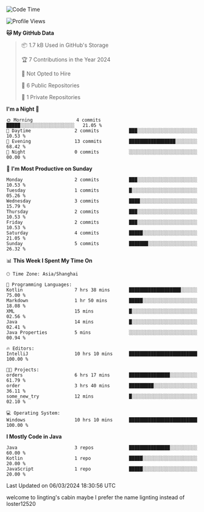<!--START_SECTION:waka-->
![Code Time](http://img.shields.io/badge/Code%20Time-54%20hrs%2026%20mins-blue)

![Profile Views](http://img.shields.io/badge/Profile%20Views-0-blue)

**🐱 My GitHub Data** 

> 📦 1.7 kB Used in GitHub's Storage 
 > 
> 🏆 7 Contributions in the Year 2024
 > 
> 🚫 Not Opted to Hire
 > 
> 📜 6 Public Repositories 
 > 
> 🔑 1 Private Repositories 
 > 
**I'm a Night 🦉** 

```text
🌞 Morning                4 commits           █████░░░░░░░░░░░░░░░░░░░░   21.05 % 
🌆 Daytime                2 commits           ███░░░░░░░░░░░░░░░░░░░░░░   10.53 % 
🌃 Evening                13 commits          █████████████████░░░░░░░░   68.42 % 
🌙 Night                  0 commits           ░░░░░░░░░░░░░░░░░░░░░░░░░   00.00 % 
```
📅 **I'm Most Productive on Sunday** 

```text
Monday                   2 commits           ███░░░░░░░░░░░░░░░░░░░░░░   10.53 % 
Tuesday                  1 commits           █░░░░░░░░░░░░░░░░░░░░░░░░   05.26 % 
Wednesday                3 commits           ████░░░░░░░░░░░░░░░░░░░░░   15.79 % 
Thursday                 2 commits           ███░░░░░░░░░░░░░░░░░░░░░░   10.53 % 
Friday                   2 commits           ███░░░░░░░░░░░░░░░░░░░░░░   10.53 % 
Saturday                 4 commits           █████░░░░░░░░░░░░░░░░░░░░   21.05 % 
Sunday                   5 commits           ███████░░░░░░░░░░░░░░░░░░   26.32 % 
```


📊 **This Week I Spent My Time On** 

```text
🕑︎ Time Zone: Asia/Shanghai

💬 Programming Languages: 
Kotlin                   7 hrs 38 mins       ███████████████████░░░░░░   75.00 % 
Markdown                 1 hr 50 mins        █████░░░░░░░░░░░░░░░░░░░░   18.08 % 
XML                      15 mins             █░░░░░░░░░░░░░░░░░░░░░░░░   02.56 % 
Java                     14 mins             █░░░░░░░░░░░░░░░░░░░░░░░░   02.41 % 
Java Properties          5 mins              ░░░░░░░░░░░░░░░░░░░░░░░░░   00.94 % 

🔥 Editors: 
IntelliJ                 10 hrs 10 mins      █████████████████████████   100.00 % 

🐱‍💻 Projects: 
orders                   6 hrs 17 mins       ███████████████░░░░░░░░░░   61.79 % 
order                    3 hrs 40 mins       █████████░░░░░░░░░░░░░░░░   36.11 % 
some_new_try             12 mins             █░░░░░░░░░░░░░░░░░░░░░░░░   02.10 % 

💻 Operating System: 
Windows                  10 hrs 10 mins      █████████████████████████   100.00 % 
```

**I Mostly Code in Java** 

```text
Java                     3 repos             ███████████████░░░░░░░░░░   60.00 % 
Kotlin                   1 repo              █████░░░░░░░░░░░░░░░░░░░░   20.00 % 
JavaScript               1 repo              █████░░░░░░░░░░░░░░░░░░░░   20.00 % 
```




 Last Updated on 06/03/2024 18:30:56 UTC
<!--END_SECTION:waka-->
welcome to lingting's cabin
maybe I prefer the name lignting instead of loster12520
